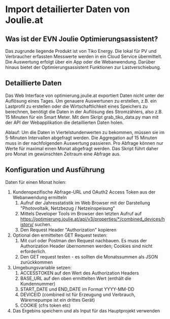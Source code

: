 # Import detailierter Daten von Joulie.at

## Was ist der EVN Joulie Optimierungsassistent?
Das zugrunde liegende Produkt ist von Tiko Energy. 
Die lokal für PV und Verbraucher erfassten Messwerte werden in ein Cloud Service übermittelt.
Die Auswertung erfolgt über ein App oder die Webanwendung. 
Darüber hinaus bietet der Optimierungsassistent Funktionen zur Lastverschiebung.

## Detaillierte Daten
Das Web Interface von optimierung.joulie.at exportiert Daten nicht unter der Auflösung eines Tages.
Um genauere Auswertunen zu erstellen, z.B. ein Lastprofil zu erstellen oder die Wirtschaftlichkeit eines Speichers zu berechnen,
benötigt die Daten in der Auflösung des Stromzählers, also z.B. 15 Minuten für ein Smart Meter.
Mit dem Skript grab_tiko_data.py man mit der API der Webapplikation die detaillierten Daten holen.

Ablauf:
Um die Daten in Viertelstundenwerten zu bekommen, müssen sie im 5-Minuten Intervallen abgefragt werden.
Die Aggregation auf 15 Minuten muss in der nachfolgenden Auswertung passieren.
Pro Abfrage können nur Werte für maximal einen Monat abgefragt werden.
Das Skript führt daher pro Monat im gewünschten Zeitraum eine Abfrage aus.  

## Konfiguration und Ausführung
Daten für einen Monat holen:
1. Kundenspezifische Abfrage-URL und OAuth2 Access Token aus der Webanwendung ermitteln
    1. Aufruf der Jahresstatistik im Web Browser  mit der Darstellung "Photovoltaik, Netzbezug / Netzeinspeisung"
    2. Mittels Developer Tools im Browser den letzten Aufruf auf https://optimierung.joulie.at/api/v3/properties/*/combined_devices/history/ suchen.
    3. Den Request Header "Authorization" kopieren
2. Optional den ermittelten GET Request testen:
   1. Mit curl oder Postman den Request nachbauen. Es muss der Authorization Header übernommen werden; Cookies sind nicht erforderlich.
   2. Den GET request testen - es sollten die Monatssummen als JSON zurückkommen
3. Umgebungsvariable setzen:
   1. ACCESSTOKEN auf den Wert des Authorization Headers
   2. BASE_URL auf den oben ermittelten Wert (enthält die Kundennummer) 
   3. START_DATE und END_DATE im Format YYYY-MM-DD 
   4. DEVICEID (combined ist für Erzeugung und Verbrauch, Wäremepumpe ist ein drittes Gerät)
   5. COOKIE (cfrs token etc)
4. Das Ergebins speichern und als Input für das Hauptprojekt verwenden


